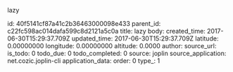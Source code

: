 lazy



id: 40f5141cf87a41c2b36463000098e433
parent_id: c22fc598ac014dafa599c8d2121a5c0a
title: lazy
body: 
created_time: 2017-06-30T15:29:37.709Z
updated_time: 2017-06-30T15:29:37.709Z
latitude: 0.00000000
longitude: 0.00000000
altitude: 0.0000
author: 
source_url: 
is_todo: 0
todo_due: 0
todo_completed: 0
source: joplin
source_application: net.cozic.joplin-cli
application_data: 
order: 0
type_: 1